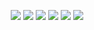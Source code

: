 <p align="center">
<a href="https://github.com/tremor6916"><img src="https://img.shields.io/badge/GitHub-100000?style=for-the-badge&logo=github&logoColor=white"></img></a>
<a href="https://www.facebook.com/miggypawaon/"><img src="https://img.shields.io/badge/Facebook-1877F2?style=for-the-badge&logo=facebook&logoColor=white"></img></a>
<a href="https://twitter.com/miggy_pawaon"><img src="https://img.shields.io/badge/Twitter-1DA1F2?style=for-the-badge&logo=twitter&logoColor=white"></img></a>
<a href="https://www.linkedin.com/in/louispawaon/"><img src="https://img.shields.io/badge/LinkedIn-0077B5?style=for-the-badge&logo=linkedin&logoColor=white"></img></a>
<a href="https://www.hackerrank.com/tremor6916"><img src="https://img.shields.io/badge/-Hackerrank-2EC866?style=for-the-badge&logo=HackerRank&logoColor=white"></img></a>
<a href="https://www.freecodecamp.org/louispawaon"><img src="https://img.shields.io/badge/free%20code%20camp-27273D?style=for-the-badge&logo=freecodecamp&logoColor=white"></img></a>
</p>


<!---- 👋 Hi, I’m @miggypaw
- 👀 I’m interested in ...
- 🌱 I’m currently learning ...
- 💞️ I’m looking to collaborate on ...
- 📫 How to reach me ...


miggypaw/miggypaw is a ✨ special ✨ repository because its `README.md` (this file) appears on your GitHub profile.
You can click the Preview link to take a look at your changes.
--->
